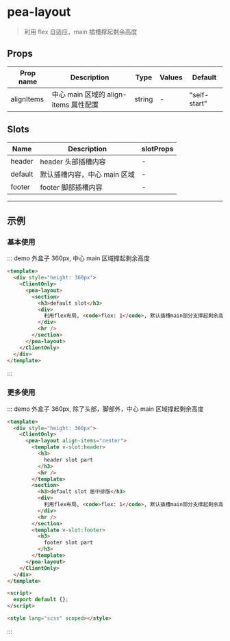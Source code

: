 # pea-layout

> 利用 flex 自适应，main 插槽撑起剩余高度

## Props

| Prop name  | Description                           | Type   | Values | Default      |
| ---------- | ------------------------------------- | ------ | ------ | ------------ |
| alignItems | 中心 main 区域的 align-items 属性配置 | string | -      | "self-start" |

## Slots

| Name    | Description                  | slotProps |
| ------- | ---------------------------- | --------- |
| header  | header 头部插槽内容          | -         |
| default | 默认插槽内容，中心 main 区域 | -         |
| footer  | footer 脚部插槽内容          | -         |

---

## 示例

### 基本使用

::: demo 外盒子 360px, 中心 main 区域撑起剩余高度

```html
<template>
  <div style="height: 360px">
    <ClientOnly>
      <pea-layout>
        <section>
          <h3>default slot</h3>
          <div>
            利用flex布局, <code>flex: 1</code>, 默认插槽main部分支撑起剩余高度
          </div>
          <hr />
        </section>
      </pea-layout>
    </ClientOnly>
  </div>
</template>
```

:::

### 更多使用

::: demo 外盒子 360px, 除了头部，脚部外，中心 main 区域撑起剩余高度

```html
<template>
  <div style="height: 360px">
    <ClientOnly>
      <pea-layout align-items="center">
        <template v-slot:header>
          <h3>
            header slot part
          </h3>
          <hr />
        </template>
        <section>
          <h3>default slot 居中排版</h3>
          <div>
            利用flex布局, <code>flex: 1</code>, 默认插槽main部分支撑起剩余高度
          </div>
          <hr />
        </section>
        <template v-slot:footer>
          <h3>
            footer slot part
          </h3>
        </template>
      </pea-layout>
    </ClientOnly>
  </div>
</template>

<script>
  export default {};
</script>

<style lang="scss" scoped></style>
```

:::
